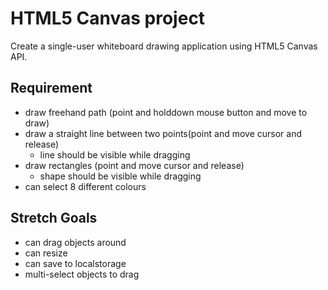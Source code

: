 # HTML5 Canvas project

Create a single-user whiteboard drawing application using HTML5 Canvas API.

## Requirement
* draw freehand path (point and holddown mouse button and move to draw)
* draw a straight line between two points(point and move cursor and release) 
	* line should be visible while dragging
* draw rectangles (point and move cursor and release)
	* shape should be visible while dragging
* can select 8 different colours

## Stretch Goals
* can drag objects around
* can resize
* can save to localstorage
* multi-select objects to drag